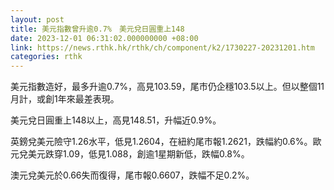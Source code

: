 ```yaml
---
layout: post
title: 美元指數曾升逾0.7%　美元兌日圓重上148
date: 2023-12-01 06:31:02.000000000 +08:00
link: https://news.rthk.hk/rthk/ch/component/k2/1730227-20231201.htm
categories: rthk
---
```


美元指數造好，最多升逾0.7%，高見103.59，尾市仍企穩103.5以上。但以整個11月計，或創1年來最差表現。

美元兌日圓重上148以上，高見148.51，升幅近0.9%。

英鎊兌美元險守1.26水平，低見1.2604，在紐約尾市報1.2621，跌幅約0.6%。歐元兌美元跌穿1.09，低見1.088，創逾1星期新低，跌幅0.8%。

澳元兌美元於0.66失而復得，尾市報0.6607，跌幅不足0.2%。
